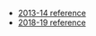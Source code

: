 

- [2013-14 reference](https://rptsvr1.tea.texas.gov/perfreport/tapr/2014/xplore/cstud.html)
- [2018-19 reference](https://rptsvr1.tea.texas.gov/perfreport/tapr/2019/xplore/cstud.html)

